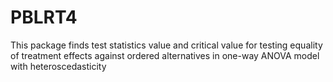 # PBLRT4
 This package finds test statistics value and critical value for testing equality of treatment effects against ordered alternatives in one-way ANOVA model with heteroscedasticity
